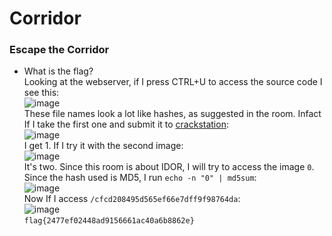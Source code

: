 # Corridor

### Escape the Corridor
- What is the flag?<br />
Looking at the webserver, if I press CTRL+U to access the source code I see this: <br />
![image](https://github.com/user-attachments/assets/eb7886fc-d564-4eac-92db-1d58f6d53de9)<br />
These file names look a lot like hashes, as suggested in the room. Infact If I take the first one and submit it to [crackstation](https://crackstation.net/): <br />
![image](https://github.com/user-attachments/assets/b5a7fa04-aaeb-44b8-b474-8ad115e8a5a1)<br />
I get 1. If I try it with the second image: <br />
![image](https://github.com/user-attachments/assets/94f33c80-70bd-4907-ae36-bddde8444779)<br />
It's two. Since this room is about IDOR, I will try to access the image `0`.
Since the hash used is MD5, I run `echo -n "0" | md5sum`:<br />
![image](https://github.com/user-attachments/assets/2bf9de41-c2c8-4b74-bc88-e99dc3fddfa4)<br />
Now If I access `/cfcd208495d565ef66e7dff9f98764da`: <br />
![image](https://github.com/user-attachments/assets/c3789172-1a50-46d9-9ae9-48f8f9c0371b)<br />
`flag{2477ef02448ad9156661ac40a6b8862e}`


